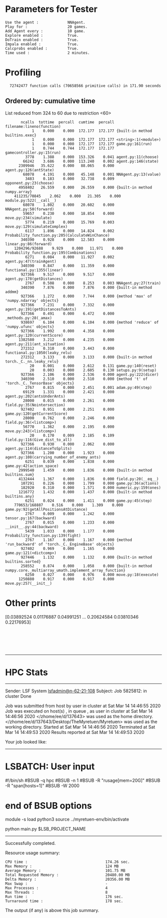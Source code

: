 # Parameters for Tester

    Use the agent :             NNAgent.
    Play for :                  20 games.
    Add Agent every :           10 game.
    Explore enabled :           True.
    DoTrain enabled :           True.
    Impala enabled :            True.
    Calcprobs enabled :         True.
    Time used :                 2 minutes.

# Profiling


      72742477 function calls (70658566 primitive calls) in 171.90 seconds

##    Ordered by: cumulative time
   List reduced from 324 to 60 due to restriction <60>

           ncalls  tottime  percall  cumtime  percall filename:lineno(function)
                1    0.000    0.000  172.177  172.177 {built-in method builtins.exec}
                1    0.000    0.000  172.177  172.177 <string>:1(<module>)
                1    0.000    0.000  172.177  172.177 game.py:161(run)
                1    0.744    0.744  172.177  172.177 gamecontroller.py:15(run)
             3778    1.388    0.000  153.326    0.041 agent.py:11(choose)
            66242    3.686    0.000  113.240    0.002 agent.py:146(state)
          2309946   35.622    0.000   88.065    0.000 agent.py:126(antState)
            68078    4.191    0.000   45.148    0.001 NNAgent.py:13(value)
             3483    0.183    0.000   32.738    0.009 opponent.py:23(choose)
          4958402   26.559    0.000   26.559    0.000 {built-in method numpy.array}
        411235/70845    2.062    0.000   21.305    0.000 module.py:522(__call__)
            68078    1.802    0.000   20.602    0.000 NNAgent.py:50(forward)
            59657    0.230    0.000   18.854    0.000 move.py:234(simulate)
             5774    0.219    0.000   15.769    0.003 move.py:129(simulateComplex)
             6117    1.896    0.000   14.824    0.002 Probability_function.py:205(CalculateWinChance)
           340390    0.928    0.000   12.583    0.000 linear.py:86(forward)
        1204296/92688    9.929    0.000   11.971    0.000 Probability_function.py:195(Combinations)
             6271    0.084    0.000   11.927    0.002 agent.py:47(trainAgent)
           340390    0.847    0.000   11.359    0.000 functional.py:1355(linear)
           927366    9.517    0.000    9.517    0.000 agent.py:178(getDistances)
             2767    0.508    0.000    8.253    0.003 NNAgent.py:27(train)
           340390    7.876    0.000    7.876    0.000 {built-in method addmm}
           927366    1.272    0.000    7.744    0.000 {method 'max' of 'numpy.ndarray' objects}
           927366    7.231    0.000    7.332    0.000 agent.py:191(getDistancesToAnts)
           927366    0.491    0.000    6.472    0.000 _methods.py:28(_amax)
           938697    6.104    0.000    6.104    0.000 {method 'reduce' of 'numpy.ufunc' objects}
           927366    1.992    0.000    4.358    0.000 agent.py:120(currentScore)
          1382580    3.212    0.000    4.235    0.000 agent.py:211(ant_situation)
           272312    0.310    0.000    3.443    0.000 functional.py:1050(leaky_relu)
           272312    3.133    0.000    3.133    0.000 {built-in method torch._C._nn.leaky_relu}
               20    0.001    0.000    2.612    0.131 game.py:140(reset)
               20    0.003    0.000    2.605    0.130 setups.py:9(setup)
           927366    2.106    0.000    2.536    0.000 agent.py:222(dicer)
           340390    2.510    0.000    2.510    0.000 {method 't' of 'torch._C._TensorBase' objects}
             2767    0.815    0.000    2.451    0.001 adam.py:49(step)
            69129    1.331    0.000    2.421    0.000 agent.py:202(antsUnderAnts)
            28000    0.015    0.000    2.261    0.000 field.py:35(Nointersection)
           927402    0.951    0.000    2.251    0.000 game.py:120(getCurrentScore)
            28000    0.762    0.000    2.246    0.000 field.py:36(<listcomp>)
            56770    1.362    0.000    2.195    0.000 move.py:243(<listcomp>)
               20    0.170    0.009    2.185    0.109 field.py:116(Give_dist_to_all)
           927366    0.930    0.000    2.062    0.000 agent.py:114(distanceToSplits)
           927366    1.200    0.000    1.923    0.000 agent.py:108(carrying_number_of_enemy_ants)
             6251    0.039    0.000    1.838    0.000 game.py:42(action_space)
          2999540    1.459    0.000    1.836    0.000 {built-in method builtins.sum}
          4132444    1.367    0.000    1.836    0.000 field.py:20(__eq__)
           107291    0.226    0.000    1.799    0.000 game.py:36(actions)
           182920    0.310    0.000    1.571    0.000 numeric.py:159(ones)
          1216772    1.432    0.000    1.437    0.000 {built-in method builtins.any}
             6251    0.024    0.000    1.411    0.000 game.py:45(step)
        770653/168887    0.516    0.000    1.309    0.000 game.py:92(getAllPositionsAtDistance)
             2767    0.009    0.000    1.242    0.000 tensor.py:167(backward)
             2767    0.015    0.000    1.233    0.000 __init__.py:44(backward)
             5439    1.033    0.000    1.177    0.000 Probability_function.py:139(fight)
             2767    1.167    0.000    1.167    0.000 {method 'run_backward' of 'torch._C._EngineBase' objects}
           927402    0.969    0.000    1.165    0.000 game.py:121(<dictcomp>)
           927446    1.132    0.000    1.132    0.000 {built-in method builtins.sorted}
           258552    0.874    0.000    1.058    0.000 {built-in method numpy.core._multiarray_umath.implement_array_function}
             6250    0.027    0.000    0.976    0.000 move.py:18(execute)
          1250880    0.917    0.000    0.917    0.000 move.py:257(__init__)


# Other prints

[0.03892524 0.01176887 0.04991251 ... 0.20624584 0.03810346 0.22176953]

 <br /> 
 <br /> 
 <br /> 
 <br />

---------------------------------------------------------------------------------------------------------------------

# HPC Stats


------------------------------------------------------------
Sender: LSF System <lsfadmin@n-62-21-108>
Subject: Job 5825812: <NNAgent1Tester> in cluster <dcc> Done

Job <NNAgent1Tester> was submitted from host <n-62-27-22> by user <s183905> in cluster <dcc> at Sat Mar 14 14:46:55 2020
Job was executed on host(s) <n-62-21-108>, in queue <hpc>, as user <s183905> in cluster <dcc> at Sat Mar 14 14:46:56 2020
</zhome/ee/d/137643> was used as the home directory.
</zhome/ee/d/137643/Desktop/TheMyretuen/Myretuen> was used as the working directory.
Started at Sat Mar 14 14:46:56 2020
Terminated at Sat Mar 14 14:49:53 2020
Results reported at Sat Mar 14 14:49:53 2020

Your job looked like:

------------------------------------------------------------
# LSBATCH: User input
#!/bin/sh
#BSUB -q hpc
#BSUB -n 1
#BSUB -R "rusage[mem=20G]"
#BSUB -R "span[hosts=1]"
#BSUB -W 2000
# end of BSUB options

module -s load python3
source ../myretuen-env/bin/activate

python main.py $LSB_PROJECT_NAME


------------------------------------------------------------

Successfully completed.

Resource usage summary:

    CPU time :                                   174.26 sec.
    Max Memory :                                 124 MB
    Average Memory :                             101.75 MB
    Total Requested Memory :                     20480.00 MB
    Delta Memory :                               20356.00 MB
    Max Swap :                                   -
    Max Processes :                              4
    Max Threads :                                8
    Run time :                                   176 sec.
    Turnaround time :                            178 sec.

The output (if any) is above this job summary.

